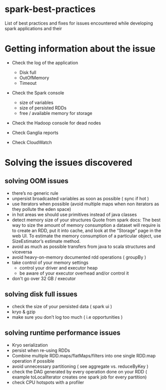 # spark-best-practices
List of best practices and fixes for issues encountered while developing spark applications and their 

# Getting information about the issue
* Check the log of the application
  * Disk full
  * OutOfMemory
  * Timeout

* Check the Spark console
  * size of variables
  * size of persisted RDDs
  * free / available memory for storage

* Check the Hadoop console for dead nodes

* Check Ganglia reports

* Check CloudWatch

# Solving the issues discovered
 ## solving OOM issues
  * there’s no generic rule
  * unpersist broadcasted variables as soon as possible ( sync if hot )
  * use Iterators when possible (avoid multiple maps when non iterators as they pollute the eden space)
  * in hot areas we should use primitives instead of java classes
  * detect memory size of your structures
      Quote from spark docs: The best way to size the amount of memory consumption a dataset will require is to create an RDD, put it into cache, and look at the “Storage” page in the web UI. To estimate the memory consumption of a particular object, use SizeEstimator’s estimate method. 
  * avoid as much as possible transfers from java to scala structures and viceversa
  * avoid heavy-on-memory documented rdd operations ( groupBy )
  * take control of your memory settings
    * control your driver and executor heap
    * be aware of your executor overhead and/or control it
  * don't go over 32 GB / executor 

 ## solving disk full issues
  * check the size of your persisted data ( spark ui )
  * kryo & gzip
  * make sure you don’t log too much ( i.e opportunities )

 ## solving runtime performance issues
  * Kryo serialization
  * persist when re-using RDDs 
  * Combine multiple RDD.maps/flatMaps/filters into one single RDD.map operation if possible
  * avoid unnecessary partitioning  ( see aggregate vs. reduceByKey )
  * check the DAG generated by every operation done on your RDD ( example toLocalIterator creates one spark job for every partition) 
  * check CPU hotspots with a profiler

 
